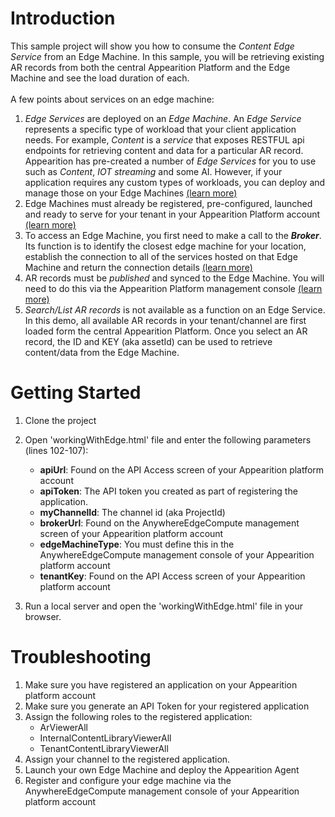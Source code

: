 # Introduction

 <p>
    This sample project will show you how to consume the <em>Content Edge Service</em> from an Edge Machine. In this sample, you will be retrieving
    existing AR records from both the central Appearition Platform and the Edge Machine and see the load duration of each.
    <br/><br/>
    A few points about services on an edge machine:
    <ol>
        <li><em>Edge Services</em> are deployed on an <em>Edge Machine</em>. An <em>Edge Service</em> represents a specific type of workload that your client application needs.
            For example, <em>Content</em> is a <em>service</em> that exposes RESTFUL api endpoints for retrieving content and data for a particular AR record.
            Appearition has pre-created a number of <em>Edge Services</em> for you to use such as <em>Content</em>, <em>IOT streaming</em> and some AI. 
            However, if your application requires any custom types of workloads, you can deploy and manage those on your Edge Machines <a href="http://docs.appearition.com/tutorials/developer/edge/services" target="_blank">(learn more)</a></li>
        </li>
        <li>Edge Machines must already be registered, pre-configured, launched and ready to serve for your tenant in your Appearition Platform account <a href="http://docs.appearition.com/tutorials/developer/edge/setup" target="_blank">(learn more)</a></li>
        <li>To access an Edge Machine, you first need to make a call to the <strong><em>Broker</em></strong>. Its function is to identify 
        the closest edge machine for your location, establish the connection to all of the services hosted on that Edge Machine and return the connection details <a href="http://docs.appearition.com/tutorials/developer/edge/broker" target="_blank">(learn more)</a></li>
        </li>
        <li>AR records must be <em>published</em> and synced to the Edge Machine. You will need to do this via the Appearition Platform management console <a href="http://docs.appearition.com/tutorials/developer/edge/publishing" target="_blank">(learn more)</a></li>
        </li>
        <li><em>Search/List AR records</em> is not available as a function on an Edge Service. In this demo, all available AR records in your tenant/channel are first loaded form
            the central Appearition Platform. Once you select an AR record, the ID and KEY (aka assetId) can be used to retrieve content/data from the Edge Machine.
        </li>
    </ol>        
</p>

# Getting Started

1. Clone the project
2. Open 'workingWithEdge.html' file and enter the following parameters (lines 102-107):
    - **apiUrl**: Found on the API Access screen of your Appearition platform account
    - **apiToken**: The API token you created as part of registering the application.
    - **myChannelId**: The channel id (aka ProjectId)
    - **brokerUrl**: Found on the AnywhereEdgeCompute management screen of your Appearition platform account
    - **edgeMachineType**: You must define this in the AnywhereEdgeCompute management console of your Appearition platform account
    - **tenantKey**: Found on the API Access screen of your Appearition platform account

3. Run a local server and open the 'workingWithEdge.html' file in your browser. 

# Troubleshooting

1. Make sure you have registered an application on your Appearition platform account
2. Make sure you generate an API Token for your registered application
3. Assign the following roles to the registered application:
    - ArViewerAll
    - InternalContentLibraryViewerAll
    - TenantContentLibraryViewerAll
4. Assign your channel to the registered application.
5. Launch your own Edge Machine and deploy the Appearition Agent
6. Register and configure your edge machine via the AnywhereEdgeCompute management console of your Appearition platform account
